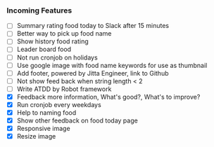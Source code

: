 ### Incoming Features

- [ ] Summary rating food today to Slack after 15 minutes
- [ ] Better way to pick up food name
- [ ] Show history food rating
- [ ] Leader board food
- [ ] Not run cronjob on holidays
- [ ] Use google image with food name keywords for use as thumbnail
- [ ] Add footer, powered by Jitta Engineer, link to Github
- [ ] Not show feed back when string length < 2
- [ ] Write ATDD by Robot framework
- [x] Feedback more information, What's good?, What's to improve?
- [x] Run cronjob every weekdays
- [x] Help to naming food
- [x] Show other feedback on food today page
- [x] Responsive image
- [x] Resize image
